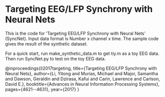 # Targeting EEG/LFP Synchrony with Neural Nets
This is the code for 'Targeting EEG/LFP Synchrony with Neural Nets' (SyncNet). Input data format is Number x channel x time. The sample code gives the result of the synthetic dataset. 

For a quick start, run make_synthetic_data.m to get tiy.m as a toy EEG data. Then run SyncNet.py to test on the toy EEG data.



@inproceedings{li2017targeting,
  title={Targeting EEG/LFP Synchrony with Neural Nets},
  author={Li, Yitong and Murias, Michael and Major, Samantha and Dawson, Geraldin and Dzirasa, Kafui and Carin, Lawrence and Carlson, David E.},
  booktitle={Advances in Neural Information Processing Systems},
  pages={4621--4631},
  year={2017}
}
